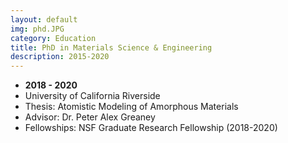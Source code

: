 ```yaml
---
layout: default
img: phd.JPG
category: Education
title: PhD in Materials Science & Engineering
description: 2015-2020
---
```


* __2018 - 2020__
* University of California Riverside
* Thesis: Atomistic Modeling of Amorphous Materials
* Advisor: Dr. Peter Alex Greaney
* Fellowships: NSF Graduate Research Fellowship (2018-2020)
 
